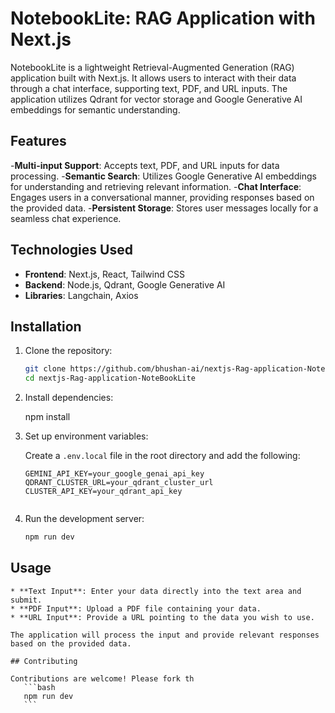 # NotebookLite: RAG Application with Next.js

NotebookLite is a lightweight Retrieval-Augmented Generation (RAG) application built with Next.js. It allows users to interact with their data through a chat interface, supporting text, PDF, and URL inputs. The application utilizes Qdrant for vector storage and Google Generative AI embeddings for semantic understanding.

## Features

-**Multi-input Support**: Accepts text, PDF, and URL inputs for data processing.
-**Semantic Search**: Utilizes Google Generative AI embeddings for understanding and retrieving relevant information.
-**Chat Interface**: Engages users in a conversational manner, providing responses based on the provided data.
-**Persistent Storage**: Stores user messages locally for a seamless chat experience.

## Technologies Used

- **Frontend**: Next.js, React, Tailwind CSS
- **Backend**: Node.js, Qdrant, Google Generative AI
- **Libraries**: Langchain, Axios

## Installation

1. Clone the repository:

   ```bash
   git clone https://github.com/bhushan-ai/nextjs-Rag-application-NoteBookLite.git
   cd nextjs-Rag-application-NoteBookLite

2. Install dependencies:

   npm install

3. Set up environment variables:

   Create a `.env.local` file in the root directory and add the following:

   ```env
   GEMINI_API_KEY=your_google_genai_api_key
   QDRANT_CLUSTER_URL=your_qdrant_cluster_url
   CLUSTER_API_KEY=your_qdrant_api_key


4. Run the development server:

   ```bash
   npm run dev

## Usage
````
* **Text Input**: Enter your data directly into the text area and submit.
* **PDF Input**: Upload a PDF file containing your data.
* **URL Input**: Provide a URL pointing to the data you wish to use.

The application will process the input and provide relevant responses based on the provided data.

## Contributing

Contributions are welcome! Please fork th
   ```bash
   npm run dev
   ```
